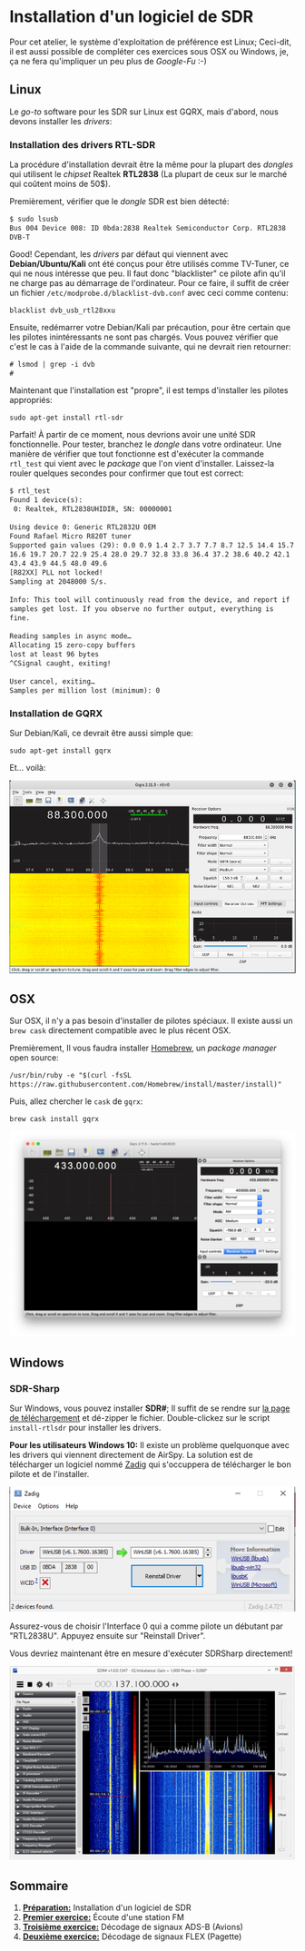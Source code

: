 # Installation d'un logiciel de SDR
Pour cet atelier, le système d'exploitation de préférence est Linux; Ceci-dit, il est aussi possible de compléter ces exercices sous OSX ou Windows, je, ça ne fera qu'impliquer un peu plus de _Google-Fu_ :-)

## Linux
Le *go-to* software pour les SDR sur Linux est GQRX, mais d'abord, nous devons installer les *drivers*:

### Installation des drivers RTL-SDR
La procédure d'installation devrait être la même pour la plupart des *dongles* qui utilisent le *chipset* Realtek **RTL2838** (La plupart de ceux sur le marché qui coûtent moins de 50$).

Premièrement, vérifier que le *dongle* SDR est bien détecté:

```
$ sudo lsusb
Bus 004 Device 008: ID 0bda:2838 Realtek Semiconductor Corp. RTL2838 DVB-T
```

Good! Cependant, les *drivers* par défaut qui viennent avec **Debian/Ubuntu/Kali** ont été conçus pour être utilisés comme TV-Tuner, ce qui ne nous intéresse que peu. Il faut donc "blacklister" ce pilote afin qu'il ne charge pas au démarrage de l'ordinateur. Pour ce faire, il suffit de créer un fichier `/etc/modprobe.d/blacklist-dvb.conf` avec ceci comme contenu:

```
blacklist dvb_usb_rtl28xxu
```

Ensuite, redémarrer votre Debian/Kali par précaution, pour être certain que les pilotes inintéressants ne sont pas chargés. Vous pouvez vérifier que c'est le cas à l'aide de la commande suivante, qui ne devrait rien retourner:

```
# lsmod | grep -i dvb
#
```

Maintenant que l'installation est "propre", il est temps d'installer les pilotes appropriés:

```
sudo apt-get install rtl-sdr
```

Parfait! À partir de ce moment, nous devrions avoir une unité SDR fonctionnelle. Pour tester, branchez le _dongle_ dans votre ordinateur. Une manière de vérifier que tout fonctionne est d'exécuter la commande `rtl_test` qui vient avec le _package_ que l'on vient d'installer. Laissez-la rouler quelques secondes pour confirmer que tout est correct:

```
$ rtl_test
Found 1 device(s):
 0: Realtek, RTL2838UHIDIR, SN: 00000001

Using device 0: Generic RTL2832U OEM
Found Rafael Micro R820T tuner
Supported gain values (29): 0.0 0.9 1.4 2.7 3.7 7.7 8.7 12.5 14.4 15.7 16.6 19.7 20.7 22.9 25.4 28.0 29.7 32.8 33.8 36.4 37.2 38.6 40.2 42.1 43.4 43.9 44.5 48.0 49.6 
[R82XX] PLL not locked!
Sampling at 2048000 S/s.

Info: This tool will continuously read from the device, and report if samples get lost. If you observe no further output, everything is fine.

Reading samples in async mode…
Allocating 15 zero-copy buffers
lost at least 96 bytes
^CSignal caught, exiting!

User cancel, exiting…
Samples per million lost (minimum): 0
```

### Installation de GQRX

Sur Debian/Kali, ce devrait être aussi simple que:

```
sudo apt-get install gqrx
```
Et... voilà:

![GQRX](../img/img2.png)

## OSX

Sur OSX, il n'y a pas besoin d'installer de pilotes spéciaux. Il existe aussi un `brew cask` directement compatible avec le plus récent OSX. 

Premièrement, Il vous faudra installer [Homebrew](https://brew.sh/), un _package manager_ open source:

```
/usr/bin/ruby -e "$(curl -fsSL https://raw.githubusercontent.com/Homebrew/install/master/install)"
```
Puis, allez chercher le `cask` de `gqrx`:

```
brew cask install gqrx
```
![GQRX](../img/img3.png)

## Windows

### SDR-Sharp

Sur Windows, vous pouvez installer **SDR#**; Il suffit de se rendre sur [la page de téléchargement](https://airspy.com/download/) et dé-zipper le fichier. Double-clickez sur le script `install-rtlsdr` pour installer les drivers.

**Pour les utilisateurs Windows 10:** Il existe un problème quelquonque avec les drivers qui viennent directement de AirSpy. La solution est de télécharger un logiciel nommé [Zadig](https://zadig.akeo.ie/) qui s'occuppera de télécharger le bon pilote et de l'installer.

![GQRX](../img/img5.png)

Assurez-vous de choisir l'Interface 0 qui a comme pilote un débutant par "RTL2838U". Appuyez ensuite sur "Reinstall Driver".

Vous devriez maintenant être en mesure d'exécuter SDRSharp directement!

![GQRX](../img/img4.png)

## Sommaire
1. [**Préparation:**](exercices/installation.md) Installation d'un logiciel de SDR
2. [**Premier exercice:**](exercices/FM.md) Écoute d'une station FM
3. [**Troisième exercice:**](exercices/ADS-B.md) Décodage de signaux ADS-B (Avions)
4. [**Deuxième exercice:**](exercices/POCSAG.md) Décodage de signaux FLEX (Pagette)
